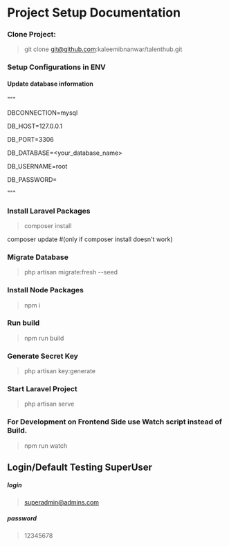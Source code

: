 # Project Setup Documentation

### Clone Project:
> git clone git@github.com:kaleemibnanwar/talenthub.git

### Setup Configurations in ENV

#### Update database information
"""

DBCONNECTION=mysql

DB_HOST=127.0.0.1

DB_PORT=3306

DB_DATABASE=<your_database_name>

DB_USERNAME=root

DB_PASSWORD=

"""

### Install Laravel Packages

> composer install

composer update  #(only if composer install doesn't work) 

### Migrate Database

> php artisan migrate:fresh --seed

### Install Node Packages

> npm i

### Run build

> npm run build

### Generate Secret Key 
 
 > php artisan key:generate

### Start Laravel Project

> php artisan serve 



### For Development on Frontend Side use Watch script instead of Build.
> npm run watch 




## Login/Default Testing SuperUser
##### login
> superadmin@admins.com
##### password
> 12345678

